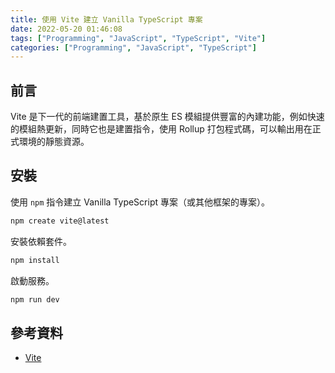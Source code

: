 ```yaml
---
title: 使用 Vite 建立 Vanilla TypeScript 專案
date: 2022-05-20 01:46:08
tags: ["Programming", "JavaScript", "TypeScript", "Vite"]
categories: ["Programming", "JavaScript", "TypeScript"]
---
```


## 前言

Vite 是下一代的前端建置工具，基於原生 ES 模組提供豐富的內建功能，例如快速的模組熱更新，同時它也是建置指令，使用 Rollup 打包程式碼，可以輸出用在正式環境的靜態資源。

## 安裝

使用 `npm` 指令建立 Vanilla TypeScript 專案（或其他框架的專案）。

```bash
npm create vite@latest
```

安裝依賴套件。

```bash
npm install
```

啟動服務。

```bash
npm run dev
```

## 參考資料

- [Vite](https://vitejs.dev/guide/)
